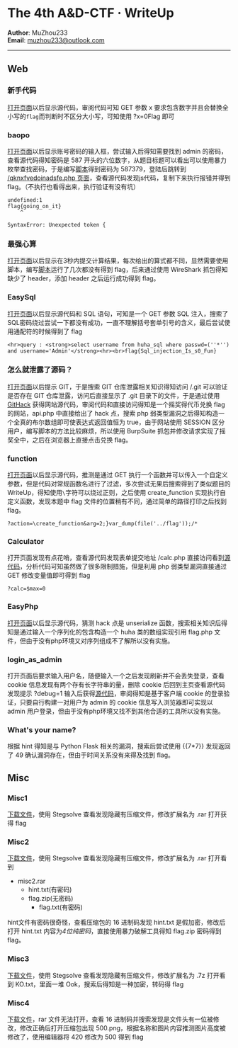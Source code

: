# The 4th A&D-CTF · WriteUp

**Author**: MuZhou233  
**Email**: muzhou233@outlook.com  

---  

## Web

### 新手代码

[打开页面](Web-1)以后显示源代码，审阅代码可知 GET 参数 x 要求包含数字并且会替换全小写的`flag`而判断时不区分大小写，可知使用 ?x=0Flag 即可

### baopo

[打开页面](Web-2)以后显示账号密码的输入框，尝试输入后得知需要找到 admin 的密码，查看源代码得知密码是 587 开头的六位数字，从题目标题可以看出可以使用暴力枚举查找密码，于是编写[脚本](Web-2/baopo.js)得到密码为 587379，登陆后跳转到 [/qknxfvedoinadsfe.php 页面](Web-2/qknxfvedoinadsfe.html)，查看源代码发现js代码，复制下来执行报错并得到 flag。（不执行也看得出来，执行验证有没有坑）
```
undefined:1
flag{going_on_it}
    ^

SyntaxError: Unexpected token {
```

### 最强心算

[打开页面](Web-3)以后显示在3秒内提交计算结果，每次给出的算式都不同，显然需要使用脚本，编写[脚本](Web-3/solve.js)运行了几次都没有得到 flag，后来通过使用 WireShark 抓包得知缺少了 header，添加 header 之后运行成功得到 flag。

### EasySql

[打开页面](Web-4)以后显示源代码和 SQL 语句，可知是一个 GET 参数 SQL 注入，搜索了SQL密码绕过尝试一下都没有成功，一直不理解括号套单引号的含义，最后尝试使用通配符的时候得到了 flag
```
<hr>query : <strong>select username from huha_sql where passwd=(''*'') and username='Admin'</strong><hr><br>flag{Sql_injection_Is_s0_Fun}
```

### 怎么就泄露了源码？

[打开页面](Web-5)以后提示 GIT，于是搜索 GIT 仓库泄露相关知识得知访问 /.git 可以验证是否存在 GIT 仓库泄露，访问后直接显示了 .git 目录下的文件，于是通过使用 [GitHack](https://github.com/lijiejie/GitHack) 获得网站源代码，审阅代码和直接访问得知是一个摇奖得代币兑换 flag 的网站，api.php 中直接给出了 hack 点，搜索 php 弱类型漏洞之后得知构造一个全真的布尔数组即可使表达式返回值恒为 true，由于网站使用 SESSION 区分用户，编写脚本的方法比较麻烦，所以使用 BurpSuite 抓包并修改请求实现了摇奖全中，之后在浏览器上直接点击兑换 flag。

### function

[打开页面](Web-6)以后显示源代码，推测是通过 GET 执行一个函数并可以传入一个自定义参数，但是代码对常规函数名进行了过滤，多次尝试无果后搜索得到了类似题目的 WriteUp，得知使用`\`字符可以绕过正则，之后使用 create_function 实现执行自定义函数，发现本题中 flag 文件的位置稍有不同，通过简单的路径打印之后找到 flag。
```
?action=\create_function&arg=2;}var_dump(file('../flag'));/*
```

### Calculator

打开页面发现有点花哨，查看源代码发现表单提交地址 /calc.php 直接访问看到[源代码](Web-7)，分析代码可知虽然做了很多限制措施，但是利用 php 弱类型漏洞直接通过 GET 修改变量值即可得到 flag
```
?calc=$max=0
```

### EasyPhp

[打开页面](Web-8)以后显示源代码，猜测 hack 点是 unserialize 函数，搜索相关知识后得知是通过输入一个序列化的包含构造一个 huha 类的数组实现引用 flag.php 文件，但由于没有php环境又对序列组成不了解所以没有实施。

### login_as_admin

打开页面后要求输入用户名，随便输入一个之后发现刷新并不会丢失登录，查看 cookie 信息发现有两个存有长字符串的量，删除 cookie 后回到主页查看源代码发现提示 ?debug=1 输入后获得[源代码](Web-13/index.php)，审阅得知是基于客户端 cookie 的登录验证，只要自行构建一对用户为 admin 的 cookie 信息写入浏览器即可实现以 admin 用户登录，但由于没有php环境又找不到其他合适的工具所以没有实施。

### What's your name?

根据 hint 得知是与 Python Flask 相关的漏洞，搜索后尝试使用 {{7*7}} 发现返回了 49 确认漏洞存在，但由于时间关系没有来得及找到 flag。

## Misc

### Misc1

[下载文件](Misc-1)，使用 Stegsolve 查看发现隐藏有压缩文件，修改扩展名为 .rar 打开获得 flag

### Misc2

[下载文件](Misc-2)，使用 Stegsolve 查看发现隐藏有压缩文件，修改扩展名为 .rar 打开看到  

- misc2.rar  
    - hint.txt(有密码)  
    - flag.zip(无密码)  
        - flag.txt(有密码)  

hint文件有密码很奇怪，查看压缩包的 16 进制码发现 hint.txt 是假加密，修改后打开 hint.txt 内容为*4位纯密码*，直接使用暴力破解工具得知 flag.zip 密码得到 flag。

### Misc3

[下载文件](Misc-3)，使用 Stegsolve 查看发现隐藏有压缩文件，修改扩展名为 .7z 打开看到 KO.txt，里面一堆 Ook，搜索后得知是一种加密，转码得 flag

### Misc4

[下载文件](Misc-4)，rar 文件无法打开，查看 16 进制码并搜索发现是文件头有一位被修改，修改正确后打开压缩包出现 500.png，根据名称和图片内容推测图片高度被修改了，使用编辑器将 420 修改为 500 得到 flag